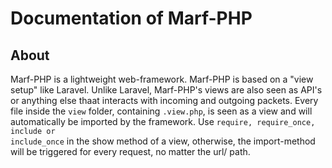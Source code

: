 <h1>Documentation of Marf-PHP</h1>

<h2>About</h2>

Marf-PHP is a lightweight web-framework. Marf-PHP is based on a "view setup" like Laravel. Unlike Laravel, Marf-PHP's views are also seen as API's or anything else thaat interacts with incoming and outgoing packets. Every file inside the <code>view</code> folder, containing <code>.view.php</code>, is seen as a view and will automatically be imported by the framework. Use <code>require, require_once, include or include_once</code> in the show method of a view, otherwise, the import-method will be triggered for every request, no matter the url/ path.

